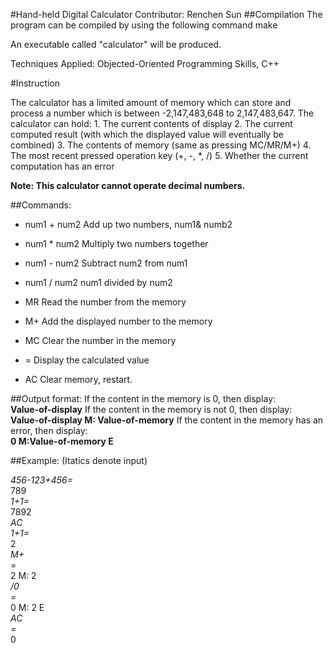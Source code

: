 #Hand-held Digital Calculator
Contributor: Renchen Sun
##Compilation
The program can be compiled by using the following command
make

An executable called "calculator" will be produced. 

Techniques Applied: Objected-Oriented Programming Skills, C++

#Instruction

The calculator has a limited amount of memory which can store and process a number which is between -2,147,483,648 to 2,147,483,647. The calculator can hold:
	1. The current contents of display
	2. The current computed result (with which the displayed value will eventually be combined)
	3. The contents of memory (same as pressing MC/MR/M+)
	4. The most recent pressed operation key (+, -, *, /)
	5. Whether the current computation has an error

**Note: This calculator cannot operate decimal numbers.**

##Commands:

* num1 + num2
  Add up two numbers, num1& numb2

* num1 * num2
  Multiply two numbers together

* num1 - num2
  Subtract num2 from num1

* num1 / num2
  num1 divided by num2

* MR
  Read the number from the memory

* M+
  Add the displayed number to the memory

* MC
  Clear the number in the memory

* =
  Display the calculated value

* AC
  Clear memory, restart.

##Output format:
If the content in the memory is 0, then display:   
**Value-of-display**
If the content in the memory is not 0, then display:   
**Value-of-display M: Value-of-memory**
If the content in the memory has an error, then display:   
**0 M:Value-of-memory E**   

##Example: (Itatics denote input)

*456-123+456=*   
  789   
*1+1=*   
  7892   
  *AC*   
  *1+1=*   
  2   
  *M+*   
  *=*   
  2 M: 2   
  */0*    
  *=*   
  0 M: 2 E   
  *AC*   
  *=*   
  0   
